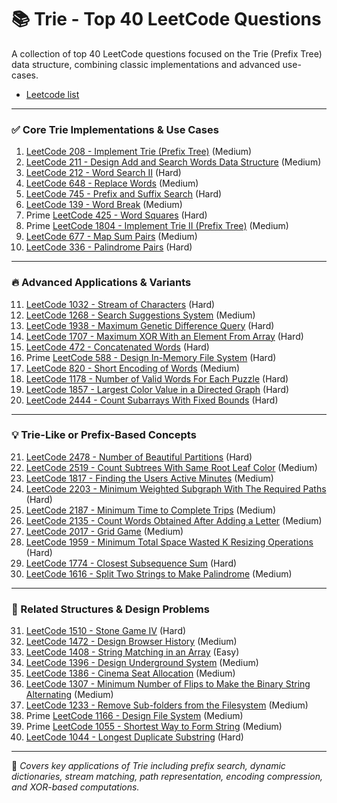 # 📚 Trie - Top 40 LeetCode Questions

A collection of top 40 LeetCode questions focused on the Trie (Prefix Tree) data structure, combining classic implementations and advanced use-cases.

- [Leetcode list](https://leetcode.com/problem-list/2kj756xh/)
---

### ✅ Core Trie Implementations & Use Cases

1. [LeetCode 208 - Implement Trie (Prefix Tree)](https://leetcode.com/problems/implement-trie-prefix-tree/) (Medium)
2. [LeetCode 211 - Design Add and Search Words Data Structure](https://leetcode.com/problems/design-add-and-search-words-data-structure/) (Medium)
3. [LeetCode 212 - Word Search II](https://leetcode.com/problems/word-search-ii/) (Hard)
4. [LeetCode 648 - Replace Words](https://leetcode.com/problems/replace-words/) (Medium)
5. [LeetCode 745 - Prefix and Suffix Search](https://leetcode.com/problems/prefix-and-suffix-search/) (Hard)
6. [LeetCode 139 - Word Break](https://leetcode.com/problems/word-break/) (Medium)
7. Prime [LeetCode 425 - Word Squares](https://leetcode.com/problems/word-squares/) (Hard)
8. Prime [LeetCode 1804 - Implement Trie II (Prefix Tree)](https://leetcode.com/problems/implement-trie-ii-prefix-tree/) (Medium)
9. [LeetCode 677 - Map Sum Pairs](https://leetcode.com/problems/map-sum-pairs/) (Medium)
10. [LeetCode 336 - Palindrome Pairs](https://leetcode.com/problems/palindrome-pairs/) (Hard)

---

### 🔥 Advanced Applications & Variants

11. [LeetCode 1032 - Stream of Characters](https://leetcode.com/problems/stream-of-characters/) (Hard)
12. [LeetCode 1268 - Search Suggestions System](https://leetcode.com/problems/search-suggestions-system/) (Medium)
13. [LeetCode 1938 - Maximum Genetic Difference Query](https://leetcode.com/problems/maximum-genetic-difference-query/) (Hard)
14. [LeetCode 1707 - Maximum XOR With an Element From Array](https://leetcode.com/problems/maximum-xor-with-an-element-from-array/) (Hard)
15. [LeetCode 472 - Concatenated Words](https://leetcode.com/problems/concatenated-words/) (Hard)
16. Prime [LeetCode 588 - Design In-Memory File System](https://leetcode.com/problems/design-in-memory-file-system/) (Hard)
17. [LeetCode 820 - Short Encoding of Words](https://leetcode.com/problems/short-encoding-of-words/) (Medium)
18. [LeetCode 1178 - Number of Valid Words For Each Puzzle](https://leetcode.com/problems/number-of-valid-words-for-each-puzzle/) (Hard)
19. [LeetCode 1857 - Largest Color Value in a Directed Graph](https://leetcode.com/problems/largest-color-value-in-a-directed-graph/) (Hard)
20. [LeetCode 2444 - Count Subarrays With Fixed Bounds](https://leetcode.com/problems/count-subarrays-with-fixed-bounds/) (Hard)

---

### 💡 Trie-Like or Prefix-Based Concepts

21. [LeetCode 2478 - Number of Beautiful Partitions](https://leetcode.com/problems/number-of-beautiful-partitions/) (Hard)
22. [LeetCode 2519 - Count Subtrees With Same Root Leaf Color](https://leetcode.com/problems/count-subtrees-with-same-root-leaf-color/) (Medium)
23. [LeetCode 1817 - Finding the Users Active Minutes](https://leetcode.com/problems/finding-the-users-active-minutes/) (Medium)
24. [LeetCode 2203 - Minimum Weighted Subgraph With The Required Paths](https://leetcode.com/problems/minimum-weighted-subgraph-with-the-required-paths/) (Hard)
25. [LeetCode 2187 - Minimum Time to Complete Trips](https://leetcode.com/problems/minimum-time-to-complete-trips/) (Medium)
26. [LeetCode 2135 - Count Words Obtained After Adding a Letter](https://leetcode.com/problems/count-words-obtained-after-adding-a-letter/) (Medium)
27. [LeetCode 2017 - Grid Game](https://leetcode.com/problems/grid-game/) (Medium)
28. [LeetCode 1959 - Minimum Total Space Wasted K Resizing Operations](https://leetcode.com/problems/minimum-total-space-wasted-with-k-resizing-operations/) (Hard)
29. [LeetCode 1774 - Closest Subsequence Sum](https://leetcode.com/problems/closest-subsequence-sum/) (Hard)
30. [LeetCode 1616 - Split Two Strings to Make Palindrome](https://leetcode.com/problems/split-two-strings-to-make-palindrome/) (Medium)

---

### 🧠 Related Structures & Design Problems

31. [LeetCode 1510 - Stone Game IV](https://leetcode.com/problems/stone-game-iv/) (Hard)
32. [LeetCode 1472 - Design Browser History](https://leetcode.com/problems/design-browser-history/) (Medium)
33. [LeetCode 1408 - String Matching in an Array](https://leetcode.com/problems/string-matching-in-an-array/) (Easy)
34. [LeetCode 1396 - Design Underground System](https://leetcode.com/problems/design-underground-system/) (Medium)
35. [LeetCode 1386 - Cinema Seat Allocation](https://leetcode.com/problems/cinema-seat-allocation/) (Medium)
36. [LeetCode 1307 - Minimum Number of Flips to Make the Binary String Alternating](https://leetcode.com/problems/minimum-number-of-flips-to-make-the-binary-string-alternating/) (Medium)
37. [LeetCode 1233 - Remove Sub-folders from the Filesystem](https://leetcode.com/problems/remove-sub-folders-from-the-filesystem/) (Medium)
38. Prime [LeetCode 1166 - Design File System](https://leetcode.com/problems/design-file-system/) (Medium)
39. Prime [LeetCode 1055 - Shortest Way to Form String](https://leetcode.com/problems/shortest-way-to-form-string/) (Medium)
40. [LeetCode 1044 - Longest Duplicate Substring](https://leetcode.com/problems/longest-duplicate-substring/) (Hard)

---

🧩 *Covers key applications of Trie including prefix search, dynamic dictionaries, stream matching, path representation, encoding compression, and XOR-based computations.*
